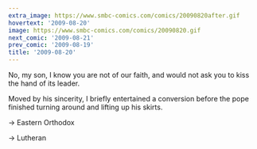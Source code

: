 ```yaml
---
extra_image: https://www.smbc-comics.com/comics/20090820after.gif
hovertext: '2009-08-20'
image: https://www.smbc-comics.com/comics/20090820.gif
next_comic: '2009-08-21'
prev_comic: '2009-08-19'
title: '2009-08-20'
---
```


No, my son, I know you are not of our faith, and would not ask you to kiss the hand of its leader.

Moved by his sincerity, I briefly entertained a conversion before the pope finished turning around and lifting up his skirts.

-> Eastern Orthodox

-> Lutheran